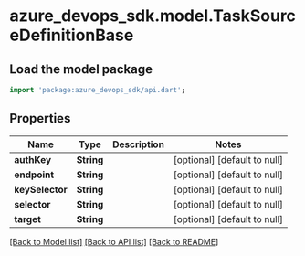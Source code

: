 # azure_devops_sdk.model.TaskSourceDefinitionBase

## Load the model package
```dart
import 'package:azure_devops_sdk/api.dart';
```

## Properties
Name | Type | Description | Notes
------------ | ------------- | ------------- | -------------
**authKey** | **String** |  | [optional] [default to null]
**endpoint** | **String** |  | [optional] [default to null]
**keySelector** | **String** |  | [optional] [default to null]
**selector** | **String** |  | [optional] [default to null]
**target** | **String** |  | [optional] [default to null]

[[Back to Model list]](../README.md#documentation-for-models) [[Back to API list]](../README.md#documentation-for-api-endpoints) [[Back to README]](../README.md)


